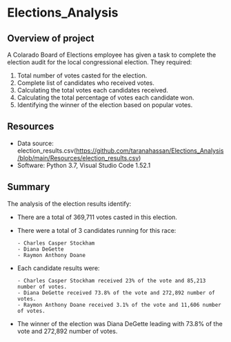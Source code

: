 # Elections_Analysis

## Overview of project

A Colarado Board of Elections employee has given a task to complete the election audit for the local congressional election.  They required:

1. Total number of votes casted for the election.
2. Complete list of candidates who received votes.
3. Calculating the total votes each candidates received.
4. Calculating the total percentage of votes each candidate won.
5. Identifying the winner of the election based on popular votes.

## Resources

- Data source: election_results.csv(https://github.com/taranahassan/Elections_Analysis/blob/main/Resources/election_results.csv)
- Software: Python 3.7, Visual Studio Code 1.52.1

## Summary

The analysis of the election results identify:
- There are a total of 369,711 votes casted in this election.
- There were a total of 3 candidates running for this race:

      - Charles Casper Stockham
      - Diana DeGette
      - Raymon Anthony Doane
      
- Each candidate results were:

      - Charles Casper Stockham received 23% of the vote and 85,213 number of votes.
      - Diana DeGette received 73.8% of the vote and 272,892 number of votes.
      - Raymon Anthony Doane received 3.1% of the vote and 11,606 number of votes.
      
- The winner of the election was Diana DeGette leading with 73.8% of the vote and 272,892 number of votes.
